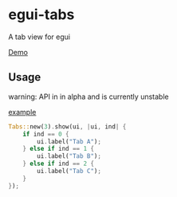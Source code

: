 
# egui-tabs

A tab view for egui

[Demo](https://damus-io.github.io/egui-tabs/)

## Usage

warning: API in in alpha and is currently unstable 

[example](examples/basic.rs)

```rust
Tabs::new(3).show(ui, |ui, ind| {
    if ind == 0 {
        ui.label("Tab A");
    } else if ind == 1 {
        ui.label("Tab B");
    } else if ind == 2 {
        ui.label("Tab C");
    }
});
``` 
